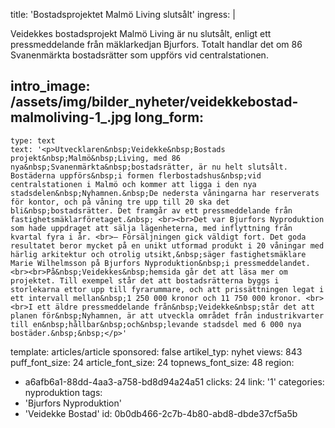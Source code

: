 title: 'Bostadsprojektet Malmö Living slutsålt'
ingress: |
  <p>Veidekkes bostadsprojekt Malmö Living är nu slutsålt, enligt ett pressmeddelande från mäklarkedjan Bjurfors. Totalt handlar det om 86 Svanenmärkta bostadsrätter som uppförs vid centralstationen.
  </p>
  
intro_image: /assets/img/bilder_nyheter/veidekkebostad-malmoliving-1_.jpg
long_form:
  -
    type: text
    text: '<p>Utvecklaren&nbsp;Veidekke&nbsp;Bostads projekt&nbsp;Malmö&nbsp;Living, med 86 nya&nbsp;Svanenmärkta&nbsp;bostadsrätter, är nu helt slutsålt. Bostäderna uppförs&nbsp;i formen flerbostadshus&nbsp;vid centralstationen i Malmö och kommer att ligga i den nya stadsdelen&nbsp;Nyhamnen.&nbsp;De nedersta våningarna har reserverats för kontor, och på våning tre upp till 20 ska det bli&nbsp;bostadsrätter. Det framgår av ett pressmeddelande från fastighetsmäklarföretaget.&nbsp; <br><br>Det var Bjurfors Nyproduktion som hade uppdraget att sälja lägenheterna, med inflyttning från kvartal fyra i år. <br>– Försäljningen gick väldigt fort. Det goda resultatet beror mycket på en unikt utformad produkt i 20 våningar med härlig arkitektur och otrolig utsikt,&nbsp;säger fastighetsmäklare Marie Wilhelmsson på Bjurfors Nyproduktion&nbsp;i pressmeddelandet.<br><br>På&nbsp;Veidekkes&nbsp;hemsida går det att läsa mer om projektet. Till exempel står det att bostadsrätterna byggs i storlekarna ettor upp till fyrarummare, och att prissättningen legat i ett intervall mellan&nbsp;1 250 000 kronor och 11 750 000 kronor. <br><br>I ett äldre pressmeddelande från&nbsp;Veidekke&nbsp;står det att planen för&nbsp;Nyhamnen, är att utveckla området från industrikvarter till en&nbsp;hållbar&nbsp;och&nbsp;levande stadsdel med 6 000 nya bostäder.&nbsp;&nbsp;</p>'
template: articles/article
sponsored: false
artikel_typ: nyhet
views: 843
puff_font_size: 24
article_font_size: 24
topnews_font_size: 48
region:
  - a6afb6a1-88dd-4aa3-a758-bd8d94a24a51
clicks: 24
link: '1'
categories: nyproduktion
tags:
  - 'Bjurfors Nyproduktion'
  - 'Veidekke Bostad'
id: 0b0db466-2c7b-4b80-abd8-dbde37cf5a5b

